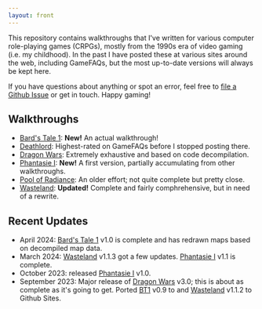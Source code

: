 ```yaml
---
layout: front
---
```

This repository contains walkthroughs that I've written for various computer role-playing games (CRPGs), mostly from the 1990s era of video gaming (i.e. my childhood). In the past I have posted these at various sites around the web, including GameFAQs, but the most up-to-date versions will always be kept here.

If you have questions about anything or spot an error, feel free to [file a Github Issue](https://github.com/fraterrisus/walkthroughs/issues) or get in touch. Happy gaming!

## Walkthroughs

- [Bard's Tale 1](bards-tale-1): **New!** An actual walkthrough!
- [Deathlord](deathlord): Highest-rated on GameFAQs before I stopped posting there.
- [Dragon Wars](dragon-wars): Extremely exhaustive and based on code decompilation.
- [Phantasie I](phantasie-1): **New!** A first version, partially accumulating from other walkthroughs.
- [Pool of Radiance](pool-of-radiance/walkthrough.txt): An older effort; not quite complete but pretty close.
- [Wasteland](wasteland/): **Updated!** Complete and fairly comphrehensive, but in need of a rewrite.

## Recent Updates

- April 2024: [Bard's Tale 1](bards-tale-1) v1.0 is complete and has redrawn maps based on decompiled map data.
- March 2024: [Wasteland](wasteland) v1.1.3 got a few updates. [Phantasie I](phantasie-1) v1.1 is complete.
- October 2023: released [Phantasie I](phantasie-1) v1.0.
- September 2023: Major release of [Dragon Wars](dragon-wars) v3.0; this is about as complete as it's going to get. Ported [BT1](bards-tale-1) v0.9 to and [Wasteland](wasteland) v1.1.2 to Github Sites.
